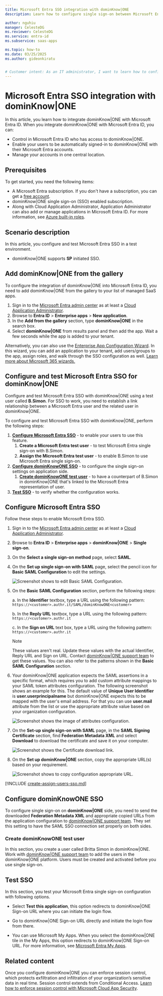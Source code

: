 ```yaml
---
title: Microsoft Entra SSO integration with dominKnow|ONE
description: Learn how to configure single sign-on between Microsoft Entra ID and dominKnow|ONE.

author: nguhiu
manager: CelesteDG
ms.reviewer: CelesteDG
ms.service: entra-id
ms.subservice: saas-apps

ms.topic: how-to
ms.date: 03/25/2025
ms.author: gideonkiratu


# Customer intent: As an IT administrator, I want to learn how to configure single sign-on between Microsoft Entra ID and dominKnow|ONE so that I can control who has access to dominKnow|ONE, enable automatic sign-in with Microsoft Entra accounts, and manage my accounts in one central location.
---
```


# Microsoft Entra SSO integration with dominKnow|ONE

In this article,  you learn how to integrate dominKnow|ONE with Microsoft Entra ID. When you integrate dominKnow|ONE with Microsoft Entra ID, you can:

* Control in Microsoft Entra ID who has access to dominKnow|ONE.
* Enable your users to be automatically signed-in to dominKnow|ONE with their Microsoft Entra accounts.
* Manage your accounts in one central location.

## Prerequisites

To get started, you need the following items:

* A Microsoft Entra subscription. If you don't have a subscription, you can get a [free account](https://azure.microsoft.com/free/).
* dominKnow|ONE single sign-on (SSO) enabled subscription.
* Along with Cloud Application Administrator, Application Administrator can also add or manage applications in Microsoft Entra ID.
For more information, see [Azure built-in roles](~/identity/role-based-access-control/permissions-reference.md).

## Scenario description

In this article,  you configure and test Microsoft Entra SSO in a test environment.

* dominKnow|ONE supports **SP** initiated SSO.

## Add dominKnow|ONE from the gallery

To configure the integration of dominKnow|ONE into Microsoft Entra ID, you need to add dominKnow|ONE from the gallery to your list of managed SaaS apps.

1. Sign in to the [Microsoft Entra admin center](https://entra.microsoft.com) as at least a [Cloud Application Administrator](~/identity/role-based-access-control/permissions-reference.md#cloud-application-administrator).
1. Browse to **Entra ID** > **Enterprise apps** > **New application**.
1. In the **Add from the gallery** section, type **dominKnow|ONE** in the search box.
1. Select **dominKnow|ONE** from results panel and then add the app. Wait a few seconds while the app is added to your tenant.

 Alternatively, you can also use the [Enterprise App Configuration Wizard](https://portal.office.com/AdminPortal/home?Q=Docs#/azureadappintegration). In this wizard, you can add an application to your tenant, add users/groups to the app, assign roles, and walk through the SSO configuration as well. [Learn more about Microsoft 365 wizards.](/microsoft-365/admin/misc/azure-ad-setup-guides)

<a name='configure-and-test-azure-ad-sso-for-dominknowone'></a>

## Configure and test Microsoft Entra SSO for dominKnow|ONE

Configure and test Microsoft Entra SSO with dominKnow|ONE using a test user called **B.Simon**. For SSO to work, you need to establish a link relationship between a Microsoft Entra user and the related user in dominKnow|ONE.

To configure and test Microsoft Entra SSO with dominKnow|ONE, perform the following steps:

1. **[Configure Microsoft Entra SSO](#configure-azure-ad-sso)** - to enable your users to use this feature.
    1. **Create a Microsoft Entra test user** - to test Microsoft Entra single sign-on with B.Simon.
    1. **Assign the Microsoft Entra test user** - to enable B.Simon to use Microsoft Entra single sign-on.
1. **[Configure dominKnowONE SSO](#configure-dominknowone-sso)** - to configure the single sign-on settings on application side.
    1. **[Create dominKnowONE test user](#create-dominknowone-test-user)** - to have a counterpart of B.Simon in dominKnow|ONE that's linked to the Microsoft Entra representation of user.
1. **[Test SSO](#test-sso)** - to verify whether the configuration works.

<a name='configure-azure-ad-sso'></a>

## Configure Microsoft Entra SSO

Follow these steps to enable Microsoft Entra SSO.

1. Sign in to the [Microsoft Entra admin center](https://entra.microsoft.com) as at least a [Cloud Application Administrator](~/identity/role-based-access-control/permissions-reference.md#cloud-application-administrator).
1. Browse to **Entra ID** > **Enterprise apps** > **dominKnow|ONE** > **Single sign-on**.
1. On the **Select a single sign-on method** page, select **SAML**.
1. On the **Set up single sign-on with SAML** page, select the pencil icon for **Basic SAML Configuration** to edit the settings.

    ![Screenshot shows to edit Basic SAML Configuration.](common/edit-urls.png "Basic Configuration")

1. On the **Basic SAML Configuration** section, perform the following steps:

    a. In the **Identifier** textbox, type a URL using the following pattern:
    `https://<customer>.authr.it/SAML/dominKnowONE<customer>`

    b. In the **Reply URL** textbox, type a URL using the following pattern:
    `https://<customer>.authr.it`

    c. In the **Sign on URL** text box, type a URL using the following pattern:
    `https://<customer>.authr.it`

    > [!Note]
    > These values aren't real. Update these values with the actual Identifier, Reply URL and Sign on URL. Contact [dominKnow|ONE support team](mailto:support@dominknow.com) to get these values. You can also refer to the patterns shown in the **Basic SAML Configuration** section.

1. Your dominKnow|ONE application expects the SAML assertions in a specific format, which requires you to add custom attribute mappings to your SAML token attributes configuration. The following screenshot shows an example for this. The default value of **Unique User Identifier** is **user.userprincipalname** but dominKnow|ONE expects this to be mapped with the user's email address. For that you can use **user.mail** attribute from the list or use the appropriate attribute value based on your organization configuration.

	![Screenshot shows the image of attributes configuration.](common/default-attributes.png "Attributes")

1. On the **Set-up single sign-on with SAML** page, in the **SAML Signing Certificate** section,  find **Federation Metadata XML** and select **Download** to download the certificate and save it on your computer.

    ![Screenshot shows the Certificate download link.](common/metadataxml.png "Certificate")

1. On the **Set up dominKnow|ONE** section, copy the appropriate URL(s) based on your requirement.

	![Screenshot shows to copy configuration appropriate URL.](common/copy-configuration-urls.png "Metadata")  

<a name='create-an-azure-ad-test-user'></a>

[!INCLUDE [create-assign-users-sso.md](~/identity/saas-apps/includes/create-assign-users-sso.md)]

## Configure dominKnowONE SSO

To configure single sign-on on **dominKnow|ONE** side, you need to send the downloaded **Federation Metadata XML** and appropriate copied URLs from the application configuration to [dominKnow|ONE support team](mailto:support@dominknow.com). They set this setting to have the SAML SSO connection set properly on both sides.

### Create dominKnowONE test user

In this section, you create a user called Britta Simon in dominKnow|ONE. Work with [dominKnow|ONE support team](mailto:support@dominknow.com) to add the users in the dominKnow|ONE platform. Users must be created and activated before you use single sign-on.

## Test SSO 

In this section, you test your Microsoft Entra single sign-on configuration with following options. 

* Select **Test this application**, this option redirects to dominKnow|ONE Sign-on URL where you can initiate the login flow. 

* Go to dominKnow|ONE Sign-on URL directly and initiate the login flow from there.

* You can use Microsoft My Apps. When you select the dominKnow|ONE tile in the My Apps, this option redirects to dominKnow|ONE Sign-on URL. For more information, see [Microsoft Entra My Apps](/azure/active-directory/manage-apps/end-user-experiences#azure-ad-my-apps).

## Related content

Once you configure dominKnow|ONE you can enforce session control, which protects exfiltration and infiltration of your organization’s sensitive data in real time. Session control extends from Conditional Access. [Learn how to enforce session control with Microsoft Cloud App Security](/cloud-app-security/proxy-deployment-aad).
